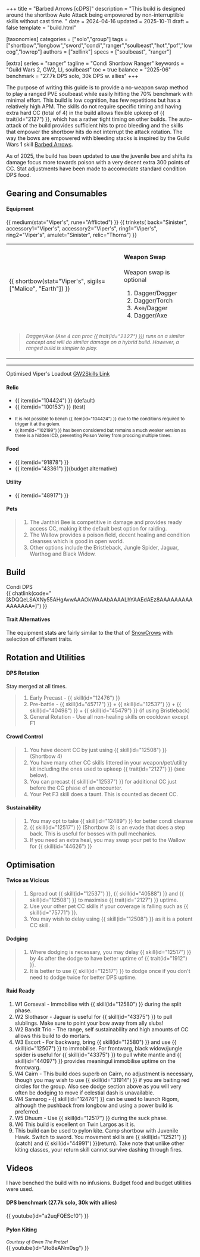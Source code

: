 +++
title = "Barbed Arrows [cDPS]"
description = "This build is designed around the shortbow Auto Attack being empowered by non-interruptible skills without cast time. "
date = 2024-04-16
updated = 2025-10-11
draft = false
template = "build.html"

[taxonomies]
categories = ["solo","group"]
tags = ["shortbow","longbow","sword","condi","ranger","soulbeast","hot","pof","lowcog","lowrep"]
authors = ["xellink"]
specs = ["soulbeast", "ranger"]

[extra]
series = "ranger"
tagline = "Condi Shortbow Ranger"
keywords = "Guild Wars 2, GW2, LI, soulbeast"
toc = true
balance = "2025-06"
benchmark = "27.7k DPS solo, 30k DPS w. allies"
+++

The purpose of writing this guide is to provide a no-weapon swap method to play a ranged PVE soulbeast while easily hitting the 70% benchmark with minimal effort. This build is low cognition, has few repetitions but has a relatively high APM. The skills do not require specific timing and having extra hard CC (total of 4) in the build allows flexible upkeep of {{ trait(id="2127") }}, which has a rather tight timing on other builds. The auto-attack of the build provides sufficient hits to proc bleeding and the skills that empower the shortbow hits do not interrupt the attack rotation. The way the bows are empowered with bleeding stacks is inspired by the Guild Wars 1 skill [Barbed Arrows](https://wiki.guildwars.com/wiki/Barbed_Arrows).

As of 2025, the build has been updated to use the juvenile bee and shifts its damage focus more towards poison with a very decent extra 300 points of CC. Stat adjustments have been made to accomodate standard condition DPS food. 


## Gearing and Consumables
#### Equipment
{{ medium(stat="Viper's", rune="Afflicted") }}
	{{ trinkets(
	back="Sinister",
	accessory1="Viper's",
	accessory2="Viper's",
	ring1="Viper's",
	ring2="Viper's",
	amulet="Sinister",
	relic="Thorns") }}

<table>
<tr>
<td>

{{ shortbow(stat="Viper's", sigils=["Malice", "Earth"]) }}

</td>
<td>

#### Weapon Swap
Weapon swap is optional
1. Dagger/Dagger
2. Dagger/Torch
3. Axe/Dagger
4. Dagger/Axe

</td></tr>
<tr><td colspan=2 style="white-space: normal;">

> <small>*Dagger/Axe (Axe 4 can proc {{ trait(id="2127") }}) runs on a similar concept and will do similar damage on a hybrid build. However, a ranged build is simpler to play.*</small>

</td></tr></table>


---

Optimised Viper's Loadout
[GW2Skills Link](https://gw2skills.net/editor/?POQAUlZUw+YSMKmJWaXXP3ca3+4hDB-DSRYfBFaGFcehRaBEmAG/KoJFnVgKA-e)

#### Relic
- {{ item(id="104424") }} (default)
- {{ item(id="100153") }} (test)

* <small>It is not possible to bench {{ item(id="104424") }} due to the conditions required to trigger it at the golem.</small><br/>
* <small>{{ item(id="102199") }} has been considered but remains a much weaker version as there is a hidden ICD, preventing 
 Poison Volley from proccing multiple times.</small>

#### Food
- {{ item(id="91878") }}
- {{ item(id="43361") }}(budget alternative)

#### Utility
- {{ item(id="48917") }} 

#### Pets
> 1. The Janthiri Bee is competitive in damage and provides ready access CC, making it the default best option for raiding.
> 2. The Wallow provides a poison field, decent healing and condition cleanses which is good in open world.
> 3. Other options include the Bristleback, Jungle Spider, Jaguar, Warthog and Black Widow.

## Build
Condi DPS\
{{ chatlink(code="[&DQQeLSAXNy55AHgAvwAAAOkWAAAbAAAALhYAAEdAEz8AAAAAAAAAAAAAAAA=]") }}

#### Trait Alternatives
The equipment stats are fairly similar to the that of [SnowCrows](https://snowcrows.com/builds/raids/ranger/condition-soulbeast) with selection of different traits.

## Rotation and Utilities
#### DPS Rotation
Stay merged at all times. 
> 1. Early Precast - {{ skill(id="12476") }}
> 2. Pre-battle - {{ skill(id="45717") }} + {{ skill(id="12537") }} + {{ skill(id="40498") }} + {{ skill(id="45479") }} (if using Bristleback)
> 3. General Rotation - Use all non-healing skills on cooldown except F1

#### Crowd Control
> 1. You have decent CC by just using {{ skill(id="12508") }} (Shortbow 4)
> 1. You have many other CC skills littered in your weapon/pet/utility kit including the ones used to upkeep {{ trait(id="2127") }} (see below). 
> 1. You can precast {{ skill(id="12537") }} for additional CC just before the CC phase of an encounter.
> 1. Your Pet F3 skill does a taunt. This is counted as decent CC. 

#### Sustainability
> 1. You may opt to take {{ skill(id="12489") }} for better condi cleanse
> 2. {{ skill(id="12517") }} (Shortbow 3) is an evade that does a step back. This is useful for bosses with pull mechanics.
> 3. If you need an extra heal, you may swap your pet to the Wallow for {{ skill(id="44626") }}

## Optimisation
#### Twice as Vicious
> 1. Spread out {{ skill(id="12537") }}, {{ skill(id="40588") }} and {{ skill(id="12508") }} to maximise {{ trait(id="2127") }} uptime. 
> 1. Use your other pet CC skills if your coverage is falling such as {{ skill(id="75771") }}.
> 1. You may wish to delay using {{ skill(id="12508") }} as it is a potent CC skill.

#### Dodging
> 1. Where dodging is necessary, you may delay {{ skill(id="12517") }} by 4s after the dodge to have better uptime of {{ trait(id="1912") }}. 
> 2. It is better to use {{ skill(id="12517") }} to dodge once if you don't need to dodge twice for better DPS uptime. 

#### Raid Ready
1. W1 Gorseval - Immobilise with {{ skill(id="12580") }} during the split phase.
2. W2 Slothasor - Jaguar is useful for {{ skill(id="43375") }} to pull slublings. Make sure to point your bow away from ally slubs!
3. W2 Bandit Trio - The range, self sustainability and high amounts of CC allows this build to do mortars.
4. W3 Escort - For backwarg, bring {{ skill(id="12580") }} and use {{ skill(id="12507") }} to immobilise. For frontwarg, black widow/jungle spider is useful for {{ skill(id="43375") }} to pull white mantle and {{ skill(id="44097") }} provides meaningul immobilise uptime on the frontwarg.
5. W4 Cairn - This build does superb on Cairn, no adjustment is necessary, though you may wish to use {{ skill(id="31914") }} if you are baiting red circles for the group. Also see dodge section above as you will very often be dodging to move if celestial dash is unavailable.
6. W4 Samarog - {{ skill(id="12476") }} can be used to launch Rigom, although the pushback from longbow and using a power build is preferred.
7. W5 Dhuum - Use {{ skill(id="12517") }} during the suck phase.
8. W6 This build is excellent on Twin Largos as it is.
9. This build can be used to pylon kite. Camp shortbow with Juvenile Hawk. Switch to sword. You movement skills are {{ skill(id="12521") }} (catch) and {{ skill(id="44991") }}(return). Take note that unlike other kiting classes, your return skill cannot survive dashing through fires.

## Videos
I have benched the build with no infusions. Budget food and budget utilities were used.

#### DPS benchmark (27.7k solo, 30k with allies)
{{ youtube(id="a2uqFQEScf0") }}

#### Pylon Kiting
<small>*Courtesy of Gwen The Pretzel*</small>\
{{ youtube(id="Jto8eANm0sg") }}

